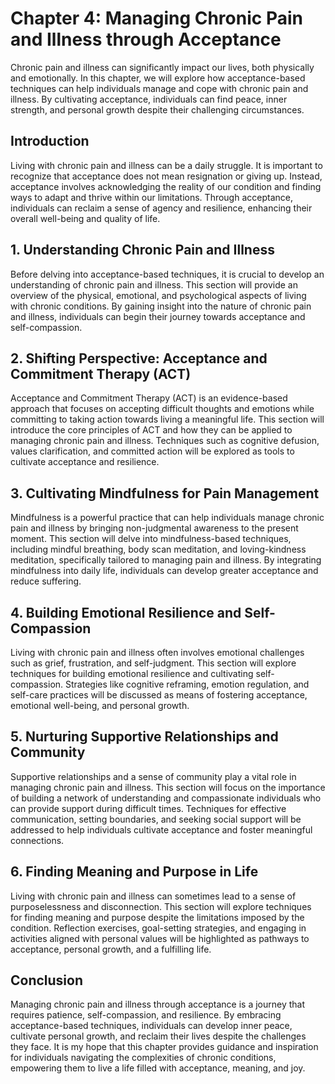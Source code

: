 Chapter 4: Managing Chronic Pain and Illness through Acceptance
===============================================================

Chronic pain and illness can significantly impact our lives, both physically and emotionally. In this chapter, we will explore how acceptance-based techniques can help individuals manage and cope with chronic pain and illness. By cultivating acceptance, individuals can find peace, inner strength, and personal growth despite their challenging circumstances.

**Introduction**
----------------

Living with chronic pain and illness can be a daily struggle. It is important to recognize that acceptance does not mean resignation or giving up. Instead, acceptance involves acknowledging the reality of our condition and finding ways to adapt and thrive within our limitations. Through acceptance, individuals can reclaim a sense of agency and resilience, enhancing their overall well-being and quality of life.

**1. Understanding Chronic Pain and Illness**
---------------------------------------------

Before delving into acceptance-based techniques, it is crucial to develop an understanding of chronic pain and illness. This section will provide an overview of the physical, emotional, and psychological aspects of living with chronic conditions. By gaining insight into the nature of chronic pain and illness, individuals can begin their journey towards acceptance and self-compassion.

**2. Shifting Perspective: Acceptance and Commitment Therapy (ACT)**
--------------------------------------------------------------------

Acceptance and Commitment Therapy (ACT) is an evidence-based approach that focuses on accepting difficult thoughts and emotions while committing to taking action towards living a meaningful life. This section will introduce the core principles of ACT and how they can be applied to managing chronic pain and illness. Techniques such as cognitive defusion, values clarification, and committed action will be explored as tools to cultivate acceptance and resilience.

**3. Cultivating Mindfulness for Pain Management**
--------------------------------------------------

Mindfulness is a powerful practice that can help individuals manage chronic pain and illness by bringing non-judgmental awareness to the present moment. This section will delve into mindfulness-based techniques, including mindful breathing, body scan meditation, and loving-kindness meditation, specifically tailored to managing pain and illness. By integrating mindfulness into daily life, individuals can develop greater acceptance and reduce suffering.

**4. Building Emotional Resilience and Self-Compassion**
--------------------------------------------------------

Living with chronic pain and illness often involves emotional challenges such as grief, frustration, and self-judgment. This section will explore techniques for building emotional resilience and cultivating self-compassion. Strategies like cognitive reframing, emotion regulation, and self-care practices will be discussed as means of fostering acceptance, emotional well-being, and personal growth.

**5. Nurturing Supportive Relationships and Community**
-------------------------------------------------------

Supportive relationships and a sense of community play a vital role in managing chronic pain and illness. This section will focus on the importance of building a network of understanding and compassionate individuals who can provide support during difficult times. Techniques for effective communication, setting boundaries, and seeking social support will be addressed to help individuals cultivate acceptance and foster meaningful connections.

**6. Finding Meaning and Purpose in Life**
------------------------------------------

Living with chronic pain and illness can sometimes lead to a sense of purposelessness and disconnection. This section will explore techniques for finding meaning and purpose despite the limitations imposed by the condition. Reflection exercises, goal-setting strategies, and engaging in activities aligned with personal values will be highlighted as pathways to acceptance, personal growth, and a fulfilling life.

**Conclusion**
--------------

Managing chronic pain and illness through acceptance is a journey that requires patience, self-compassion, and resilience. By embracing acceptance-based techniques, individuals can develop inner peace, cultivate personal growth, and reclaim their lives despite the challenges they face. It is my hope that this chapter provides guidance and inspiration for individuals navigating the complexities of chronic conditions, empowering them to live a life filled with acceptance, meaning, and joy.
